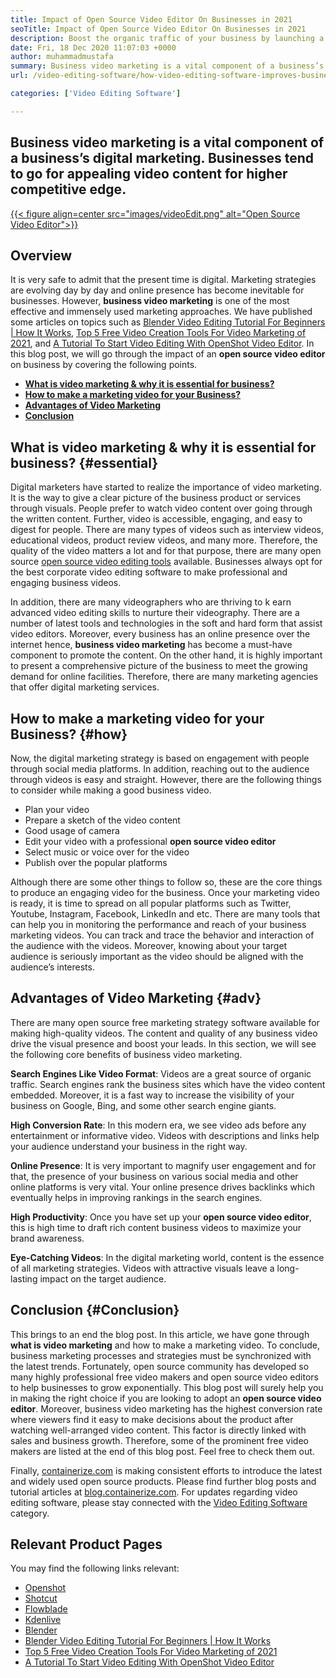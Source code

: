 ```yaml
---
title: Impact of Open Source Video Editor On Businesses in 2021
seoTitle: Impact of Open Source Video Editor On Businesses in 2021
description: Boost the organic traffic of your business by launching a powerful video campaign. This blog post explains the benefits of using an open-source video editor.
date: Fri, 18 Dec 2020 11:07:03 +0000
author: muhammadmustafa
summary: Business video marketing is a vital component of a business’s digital marketing. Businesses tend to go for appealing video content for higher competitive edge.
url: /video-editing-software/how-video-editing-software-improves-business-video-marketing/

categories: ['Video Editing Software']

---
```

## Business video marketing is a vital component of a business’s digital marketing. Businesses tend to go for appealing video content for higher competitive edge.

[{{< figure align=center src="images/videoEdit.png" alt="Open Source Video Editor">}}][1] 

## Overview

It is very safe to admit that the present time is digital. Marketing strategies are evolving day by day and online presence has become inevitable for businesses. However, **business video marketing** is one of the most effective and immensely used marketing approaches. We have published some articles on topics such as [Blender Video Editing Tutorial For Beginners | How It Works][2], [Top 5 Free Video Creation Tools For Video Marketing of 2021][3], and [A Tutorial To Start Video Editing With OpenShot Video Editor][4]. In this blog post, we will go through the impact of an **open source video editor** on business by covering the following points.

  * **[What is video marketing & why it is essential for business?][5]**
  * **[How to make a marketing video for your Business?][6]**
  * **[Advantages of Video Marketing][7]** 
  * **[Conclusion][8]**

## What is video marketing & why it is essential for business? {#essential}

Digital marketers have started to realize the importance of video marketing. It is the way to give a clear picture of the business product or services through visuals. People prefer to watch video content over going through the written content. Further, video is accessible, engaging, and easy to digest for people. There are many types of videos such as interview videos, educational videos, product review videos, and many more. Therefore, the quality of the video matters a lot and for that purpose, there are many open source [open source video editing tools][1] available. Businesses always opt for the best corporate video editing software to make professional and engaging business videos. 

In addition, there are many videographers who are thriving to k earn advanced video editing skills to nurture their videography. There are a number of latest tools and technologies in the soft and hard form that assist video editors. Moreover, every business has an online presence over the internet hence, **business video marketing** has become a must-have component to promote the content. On the other hand, it is highly important to present a comprehensive picture of the business to meet the growing demand for online facilities. Therefore, there are many marketing agencies that offer digital marketing services. 

## How to make a marketing video for your Business? {#how}

Now, the digital marketing strategy is based on engagement with people through social media platforms. In addition, reaching out to the audience through videos is easy and straight. However, there are the following things to consider while making a good business video.

  * Plan your video
  * Prepare a sketch of the video content 
  * Good usage of camera
  * Edit your video with a professional **open source video editor**
  * Select music or voice over for the video 
  * Publish over the popular platforms

Although there are some other things to follow so, these are the core things to produce an engaging video for the business. Once your marketing video is ready, it is time to spread on all popular platforms such as Twitter, Youtube, Instagram, Facebook, LinkedIn and etc. There are many tools that can help you in monitoring the performance and reach of your business marketing videos. You can track and trace the behavior and interaction of the audience with the videos. Moreover, knowing about your target audience is seriously important as the video should be aligned with the audience’s interests. 



## Advantages of Video Marketing  {#adv}

There are many open source free marketing strategy software available for making high-quality videos. The content and quality of any business video drive the visual presence and boost your leads. In this section, we will see the following core benefits of business video marketing. 

**Search Engines Like Video Format**: Videos are a great source of organic traffic. Search engines rank the business sites which have the video content embedded. Moreover, it is a fast way to increase the visibility of your business on Google, Bing, and some other search engine giants.

**High Conversion Rate**: In this modern era, we see video ads before any entertainment or informative video. Videos with descriptions and links help your audience understand your business in the right way.

**Online Presence**: It is very important to magnify user engagement and for that, the presence of your business on various social media and other online platforms is very vital. Your online presence drives backlinks which eventually helps in improving rankings in the search engines.

****High Productivity****: Once you have set up your **open source video editor**, this is high time to draft rich content business videos to maximize your brand awareness.

**Eye-Catching Videos**: In the digital marketing world, content is the essence of all marketing strategies. Videos with attractive visuals leave a long-lasting impact on the target audience. 

## Conclusion {#Conclusion}

This brings to an end the blog post. In this article, we have gone through **what is video marketing** and how to make a marketing video. To conclude, business marketing processes and strategies must be synchronized with the latest trends. Fortunately, open source community has developed so many highly professional free video makers and open source video editors to help businesses to grow exponentially. This blog post will surely help you in making the right choice if you are looking to adopt an **open source video editor**. Moreover, business video marketing has the highest conversion rate where viewers find it easy to make decisions about the product after watching well-arranged video content. This factor is directly linked with sales and business growth. Therefore, some of the prominent free video makers are listed at the end of this blog post. Feel free to check them out.

Finally, [containerize.com][9] is making consistent efforts to introduce the latest and widely used open source products. Please find further blog posts and tutorial articles at [blog.containerize.com][10]. For updates regarding video editing software, please stay connected with the [Video Editing Software][1] category.

## Relevant Product Pages

You may find the following links relevant:

  * [Openshot][11]
  * [Shotcut][12]
  * [Flowblade][13]
  * [Kdenlive][14]
  * [Blender][15]
  * [Blender Video Editing Tutorial For Beginners | How It Works][2]
  * [Top 5 Free Video Creation Tools For Video Marketing of 2021][3]
  * [A Tutorial To Start Video Editing With OpenShot Video Editor][4]

 [1]: https://products.containerize.com/video-editing-software
 [2]: https://blog.containerize.com/2021/04/23/blender-video-editing-tutorial-for-beginners/
 [3]: https://blog.containerize.com/2021/01/08/top-5-open-source-video-editor-software-for-video-marketing/
 [4]: https://blog.containerize.com/2020/12/30/a-tutorial-to-start-video-editing-with-openshot-video-editor/
 [5]: #essential
 [6]: #how
 [7]: #adv
 [8]: #Conclusion
 [9]: https://www.containerize.com/
 [10]: https://blog.containerize.com/
 [11]: https://products.containerize.com/video-editing-software/openshot
 [12]: https://products.containerize.com/video-editing-software/shotcut
 [13]: https://products.containerize.com/video-editing-software/flowblade
 [14]: https://products.containerize.com/video-editing-software/kdenlive
 [15]: https://products.containerize.com/video-editing-software/blender